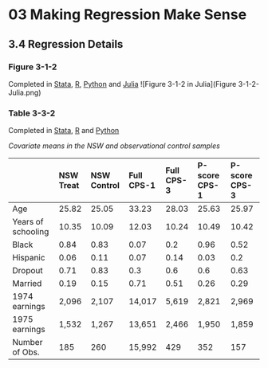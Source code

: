 # 03 Making Regression Make Sense
## 3.4 Regression Details

### Figure 3-1-2
Completed in [Stata](Figure%203-1-2.do), [R](Figure%203-1-2.r), [Python](Figure%203-1-2.py) and [Julia](Figure%203-1-2.jl)
![Figure 3-1-2 in Julia](Figure 3-1-2-Julia.png)

### Table 3-3-2
Completed in [Stata](Table%203-3-2.do), [R](Table%203-3-2.r) and [Python](Table%203-3-2.py)

_Covariate means in the NSW and observational control samples_

|                   |NSW Treat |NSW Control |Full CPS-1 |Full CPS-3 |P-score CPS-1 |P-score CPS-3 |
|:------------------|:---------|:-----------|:----------|:----------|:-------------|:-------------|
|Age                |25.82     |25.05       |33.23      |28.03      |25.63         |25.97         |
|Years of schooling |10.35     |10.09       |12.03      |10.24      |10.49         |10.42         |
|Black              |0.84      |0.83        |0.07       |0.2        |0.96          |0.52          |
|Hispanic           |0.06      |0.11        |0.07       |0.14       |0.03          |0.2           |
|Dropout            |0.71      |0.83        |0.3        |0.6        |0.6           |0.63          |
|Married            |0.19      |0.15        |0.71       |0.51       |0.26          |0.29          |
|1974 earnings      |2,096     |2,107       |14,017     |5,619      |2,821         |2,969         |
|1975 earnings      |1,532     |1,267       |13,651     |2,466      |1,950         |1,859         |
|Number of Obs.     |185       |260         |15,992     |429        |352           |157           |
